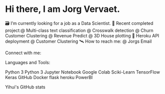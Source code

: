 # Hi there, I am Jorg Vervaet.

🗃 I’m currently looking for a job as a Data Scientist.
🚅 Recent completed project:@ Multi-class text classification @ Crosswalk detection @ Churn Customer Clustering @ Revenue Predict @ 3D House plotting
📰 Heroku API deployment @ Customer Clustering
🛰 How to reach me: @ Jorgs Email

Connect with me:



Languages and Tools:

Python 3
Python 3
Jupyter Notebook
Google Colab
Sciki-Learn
TensorFlow
Keras
GitHub
Docker
flask
heroku
PowerBI



Yihui's GitHub stats
